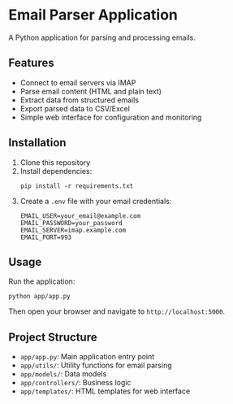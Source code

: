 # Email Parser Application

A Python application for parsing and processing emails.

## Features

- Connect to email servers via IMAP
- Parse email content (HTML and plain text)
- Extract data from structured emails
- Export parsed data to CSV/Excel
- Simple web interface for configuration and monitoring

## Installation

1. Clone this repository
2. Install dependencies:
   ```
   pip install -r requirements.txt
   ```
3. Create a `.env` file with your email credentials:
   ```
   EMAIL_USER=your_email@example.com
   EMAIL_PASSWORD=your_password
   EMAIL_SERVER=imap.example.com
   EMAIL_PORT=993
   ```

## Usage

Run the application:

```
python app/app.py
```

Then open your browser and navigate to `http://localhost:5000`.

## Project Structure

- `app/app.py`: Main application entry point
- `app/utils/`: Utility functions for email parsing
- `app/models/`: Data models
- `app/controllers/`: Business logic
- `app/templates/`: HTML templates for web interface 